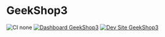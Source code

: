 # GeekShop3

![CI none](https://img.shields.io/badge/ci-none-orange.svg)
[![Dashboard GeekShop3](https://img.shields.io/badge/dashboard-GeekShop3-yellow.svg)](https://dashboard.pantheon.io/sites/ce64914b-e4a6-4f54-9bd0-155fe4eb981c#dev/code)
[![Dev Site GeekShop3](https://img.shields.io/badge/site-GeekShop3-blue.svg)](http://dev-GeekShop3.pantheonsite.io/)